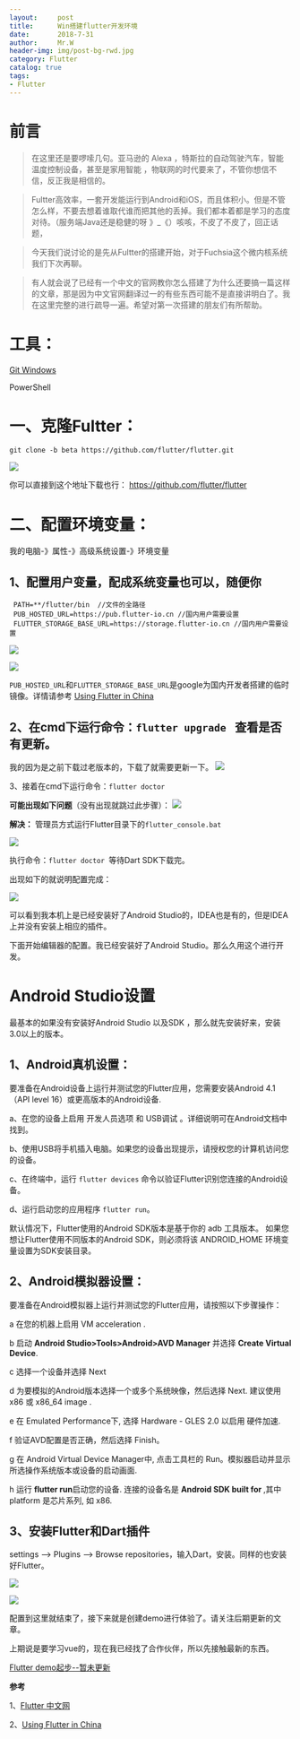 ```yaml
---
layout:     post                  
title:      Win搭建flutter开发环境       
date:       2018-7-31             
author:     Mr.W                   
header-img: img/post-bg-rwd.jpg  
category: Flutter   
catalog: true  
tags:                             
- Flutter 
---
```


# 前言

> 在这里还是要啰嗦几句。亚马逊的 Alexa ，特斯拉的自动驾驶汽车，智能温度控制设备，甚至是家用智能
，物联网的时代要来了，不管你想信不信，反正我是相信的。

> Fultter高效率，一套开发能运行到Android和iOS，而且体积小。但是不管怎么样，不要去想着谁取代谁而把其他的丢掉。我们都本着都是学习的态度对待。（服务端Java还是稳健的呀   》_《）咳咳，不皮了不皮了，回正话题，

> 今天我们说讨论的是先从Fultter的搭建开始，对于Fuchsia这个微内核系统我们下次再聊。

> 有人就会说了已经有一个中文的官网教你怎么搭建了为什么还要搞一篇这样的文章，那是因为中文官网翻译过一的有些东西可能不是直接讲明白了。我在这里完整的进行疏导一遍。希望对第一次搭建的朋友们有所帮助。

# 工具：

[Git Windows](https://git-scm.com/download/win)

PowerShell

# 一、克隆Fultter：

`git clone -b beta https://github.com/flutter/flutter.git`

![](https://raw.githubusercontent.com/wjw0315/blog_gitalk/master/2018/7-30/1.png)


你可以直接到这个地址下载也行：
https://github.com/flutter/flutter

# 二、配置环境变量：

我的电脑-》属性-》高级系统设置-》环境变量

## 1、配置用户变量，配成系统变量也可以，随便你

```
 PATH=**/flutter/bin  //文件的全路径
 PUB_HOSTED_URL=https://pub.flutter-io.cn //国内用户需要设置
 FLUTTER_STORAGE_BASE_URL=https://storage.flutter-io.cn //国内用户需要设置
 ```
 ![](https://raw.githubusercontent.com/wjw0315/blog_gitalk/master/2018/7-30/4.png)

![](https://raw.githubusercontent.com/wjw0315/blog_gitalk/master/2018/7-30/5.png)


`PUB_HOSTED_URL`和`FLUTTER_STORAGE_BASE_URL`是google为国内开发者搭建的临时镜像。详情请参考 [Using Flutter in China](https://github.com/flutter/flutter/wiki/Using-Flutter-in-China)

## 2、在cmd下运行命令：`flutter upgrade ` 查看是否有更新。

我的因为是之前下载过老版本的，下载了就需要更新一下。
![](https://raw.githubusercontent.com/wjw0315/blog_gitalk/master/2018/7-30/2.png)

3、接着在cmd下运行命令：`flutter doctor ` 


**可能出现如下问题**（没有出现就跳过此步骤）：
![](https://raw.githubusercontent.com/wjw0315/blog_gitalk/master/2018/7-30/3.png)

**解决：** 管理员方式运行Flutter目录下的`flutter_console.bat`

![](https://raw.githubusercontent.com/wjw0315/blog_gitalk/master/2018/7-30/6.png)

执行命令：`flutter doctor `等待Dart SDK下载完。

出现如下的就说明配置完成：

![](https://raw.githubusercontent.com/wjw0315/blog_gitalk/master/2018/7-30/7.png)

可以看到我本机上是已经安装好了Android Studio的，IDEA也是有的，但是IDEA上并没有安装上相应的插件。

下面开始编辑器的配置。我已经安装好了Android Studio。那么久用这个进行开发。

# Android Studio设置

最基本的如果没有安装好Android Studio 以及SDK ，那么就先安装好来，安装3.0以上的版本。


## 1、Android真机设置：

要准备在Android设备上运行并测试您的Flutter应用，您需要安装Android 4.1（API level 16）或更高版本的Android设备.

a、在您的设备上启用 开发人员选项 和 USB调试 。详细说明可在Android文档中找到。

b、使用USB将手机插入电脑。如果您的设备出现提示，请授权您的计算机访问您的设备。

c、在终端中，运行 `flutter devices` 命令以验证Flutter识别您连接的Android设备。

d、运行启动您的应用程序 `flutter run`。

默认情况下，Flutter使用的Android SDK版本是基于你的 adb 工具版本。 如果您想让Flutter使用不同版本的Android SDK，则必须将该 ANDROID_HOME 环境变量设置为SDK安装目录。

## 2、Android模拟器设置：

要准备在Android模拟器上运行并测试您的Flutter应用，请按照以下步骤操作：

a 在您的机器上启用 VM acceleration .

b 启动 **Android Studio>Tools>Android>AVD Manager** 并选择 **Create Virtual Device**.

c 选择一个设备并选择 Next

d 为要模拟的Android版本选择一个或多个系统映像，然后选择 Next. 建议使用 x86 或 x86_64 image .

e 在 Emulated Performance下, 选择 Hardware - GLES 2.0 以启用 硬件加速.

f 验证AVD配置是否正确，然后选择 Finish。

g 在 Android Virtual Device Manager中, 点击工具栏的 Run。模拟器启动并显示所选操作系统版本或设备的启动画面.

h 运行 **flutter run**启动您的设备. 连接的设备名是 **Android SDK built for <platform>**,其中 platform 是芯片系列, 如 x86.

## 3、安装Flutter和Dart插件

settings –> Plugins –> Browse repositories，输入Dart，安装。同样的也安装好Flutter。

![](https://raw.githubusercontent.com/wjw0315/blog_gitalk/master/2018/7-30/8.png)

![](https://raw.githubusercontent.com/wjw0315/blog_gitalk/master/2018/7-30/9.png)


配置到这里就结束了，接下来就是创建demo进行体验了。请关注后期更新的文章。

上期说是要学习vue的，现在我已经找了合作伙伴，所以先接触最新的东西。

[Flutter demo起步--暂未更新]()

**参考**

1、[Flutter 中文网](https://flutterchina.club/)

2、[Using Flutter in China](https://github.com/flutter/flutter/wiki/Using-Flutter-in-China)

